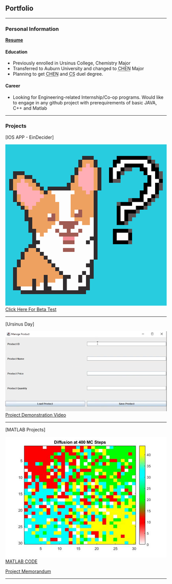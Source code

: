 ## Portfolio

---
### Personal Information

[**Resume**](https://docs.google.com/document/d/1VNGgvt5y0JUfwl7vTFYej8uUigFgF54y/edit?usp=sharing&ouid=106513498366773797958&rtpof=true&sd=true)<br>

#### Education
- Previously enrolled in Ursinus College, Chemistry Major
- Transferred to Auburn University and changed to <abbr title= "Chemical Engieerning">CHEN</abbr> Major
- Planning to get <abbr title= "Chemical Engieerning">CHEN</abbr> and <abbr title= "Computer Science">CS</abbr> duel degree.<br>
 
#### Career
- Looking for Engineering-related Internship/Co-op programs. Would like to engage in any github project with prerequirements of basic JAVA, C++ and Matlab

---

### Projects

[IOS APP - EinDecider]

<img src="images/Selection.png"/>
<a href="http://testflight.apple.com/join/7jpiiCaV">Click Here For Beta Test</a>

---
[Ursinus Day]

<img src="images/projectscreenshot.png"/>
<a href="https://youtu.be/6gTvhO-yf8A">Project Demonstration Video</a>


---
[MATLAB Projects]

<img src="images/project2 mc400.png"/>
<a href="https://drive.google.com/file/d/1KQZWLTnoYie4cceFBCERvQxVZdjsGuG_/view?usp=sharing">MATLAB CODE</a>

<a href="https://drive.google.com/file/d/185TY-MZDcOt2dn_rTamlDS2knvcWF_TE/view?usp=sharing">Project Memorandum</a>

---

